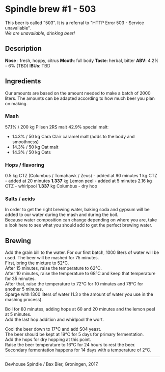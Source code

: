 # Spindle brew #1 - 503

This beer is called "503". It is a referral to "HTTP Error 503 - Service unavailable".  
*We are unavailable, drinking beer!*

## Description

**Nose** : fresh, hoppy, citrus
**Mouth**: full body
**Taste**: herbal, bitter
**ABV**: 4.2% - 6% (TBD) 
**IBUs**: TBD

## Ingredients 

Our amounts are based on the amount needed to make a batch of 2000 liters. The amounts can be adapted according to how much beer you plan on making. 

### Mash

57.1% / 200 kg Pilsen 2RS malt 
42.9% special malt:
*	14.3% / 50 kg Cara Clair caramel malt (adds to the body and smoothness)
*	14.3% / 50 kg Oat malt 
*	14.3% / 50 kg Oats 

### Hops / flavoring

0.5 kg CTZ (Columbus / Tomahawk / Zeus) - added at 60 minutes
1 kg CTZ - added at 20 minutes
**1.337** kg Lemon peel - added at 5 minutes
2.16 kg CTZ - whirlpool
**1.337** kg Columbus - dry hop

### Salts / acids

In order to get the right brewing water, baking soda and gypsum will be added to our water during the mash and during the boil.  
Because water composition can change depending on where you are, take a look here to see what you should add to get the perfect brewing water. 

## Brewing

Add the grain bill to the water. For our first batch, 1000 liters of water will be used. The beer will be mashed for 75 minutes.  
First, bring the mixture to 52°C.  
After 15 minutes, raise the temperature to 62°C.  
After 10 minutes, raise the temperature to 68°C and keep that temperature for 35 minutes.  
After that, raise the temperature to 72°C for 10 minutes and 78°C for another 5 minutes.  
Sparge with 1300 liters of water (1.3 x the amount of water you use in the mashing process).

Boil for 80 minutes, adding hops at 60 and 20 minutes and the lemon peel at 5 minutes.  
Add the last hop addition and whirlpool the wort. 

Cool the beer down to 17°C and add S04 yeast.  
The beer should be kept at 19°C for 5 days for primary fermentation.  
Add the hops for dry hopping at this point.  
Raise the beer temperature to 16°C for 24 hours to rest the beer.  
Secondary fermentation happens for 14 days with a temperature of 2°C. 

---
Devhouse Spindle / Bax Bier, Groningen, 2017.
